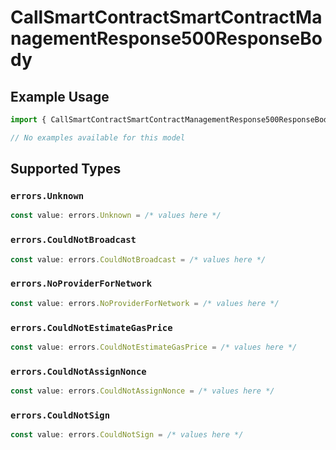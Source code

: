 # CallSmartContractSmartContractManagementResponse500ResponseBody

## Example Usage

```typescript
import { CallSmartContractSmartContractManagementResponse500ResponseBody } from "@starton/sdk/sdk/models/errors";

// No examples available for this model
```

## Supported Types

### `errors.Unknown`

```typescript
const value: errors.Unknown = /* values here */
```

### `errors.CouldNotBroadcast`

```typescript
const value: errors.CouldNotBroadcast = /* values here */
```

### `errors.NoProviderForNetwork`

```typescript
const value: errors.NoProviderForNetwork = /* values here */
```

### `errors.CouldNotEstimateGasPrice`

```typescript
const value: errors.CouldNotEstimateGasPrice = /* values here */
```

### `errors.CouldNotAssignNonce`

```typescript
const value: errors.CouldNotAssignNonce = /* values here */
```

### `errors.CouldNotSign`

```typescript
const value: errors.CouldNotSign = /* values here */
```

